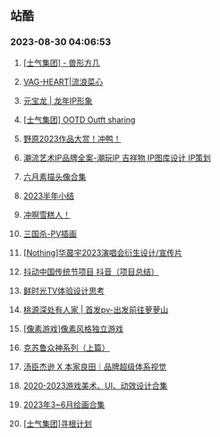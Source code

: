 ## 站酷 
### 2023-08-30 04:06:53

1. [[士气集团] - 兽形方几](https://www.zcool.com.cn/work/ZNjU3NjMxNDQ=.html)

2. [VAG-HEART|流浪菜心](https://www.zcool.com.cn/work/ZNjU3NDkwNTI=.html)

3. [元宝龙 | 龙年IP形象](https://www.zcool.com.cn/work/ZNjU3NzUyNDQ=.html)

4. [[士气集团] OOTD Outft sharing](https://www.zcool.com.cn/work/ZNjU3NTczMDQ=.html)

5. [野原2023作品大赏！冲鸭！](https://www.zcool.com.cn/work/ZNjU3MjY1MTI=.html)

6. [潮流艺术IP品牌全案-潮玩IP 吉祥物 IP图库设计 IP策划](https://www.zcool.com.cn/work/ZNjU3NTc0NDg=.html)

7. [六月素描头像合集](https://www.zcool.com.cn/work/ZNjU3MzgwNjQ=.html)

8. [2023半年小结](https://www.zcool.com.cn/work/ZNjU3Njc2ODA=.html)

9. [冲啊雪糕人！](https://www.zcool.com.cn/work/ZNjU2NDAxNDA=.html)

10. [三国杀-PV插画](https://www.zcool.com.cn/work/ZNjU3NzA4ODg=.html)

11. [[Nothing]华晨宇2023演唱会衍生设计/宣传片](https://www.zcool.com.cn/work/ZNjU4MDQxMzY=.html)

12. [抖动中国传统节项目 抖音（项目总结）](https://www.zcool.com.cn/work/ZNjU3NTUzMDg=.html)

13. [鲜时光TV体验设计思考](https://www.zcool.com.cn/work/ZNjU3NTc1MDQ=.html)

14. [桃源深处有人家 | 首发pv-出发前往萝萝山](https://www.zcool.com.cn/work/ZNjU3ODY0MTI=.html)

15. [[像素游戏]像素风格独立游戏](https://www.zcool.com.cn/work/ZNjU3NjE1NDQ=.html)

16. [克苏鲁众神系列（上篇）](https://www.zcool.com.cn/work/ZNjU3NzYxMzI=.html)

17. [汤臣杰逊 X 本家良田｜品牌超级体系视觉](https://www.zcool.com.cn/work/ZNjU3NTE3ODg=.html)

18. [2020-2023游戏美术、UI、动效设计合集](https://www.zcool.com.cn/work/ZNjU3NjMyMjA=.html)

19. [2023年3~6月绘画合集](https://www.zcool.com.cn/work/ZNjU3OTYwOTI=.html)

20. [[士气集团]寻根计划](https://www.zcool.com.cn/work/ZNjU3ODA4NDg=.html)

